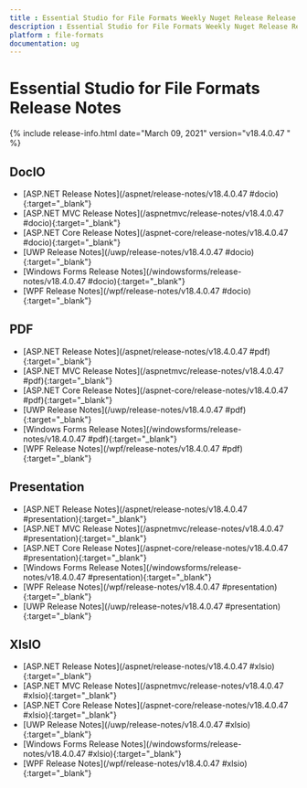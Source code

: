 ```yaml
---
title : Essential Studio for File Formats Weekly Nuget Release Release Notes  
description : Essential Studio for File Formats Weekly Nuget Release Release Notes  
platform : file-formats
documentation: ug
---
```


# Essential Studio for File Formats  Release Notes  

{% include release-info.html date="March 09, 2021" version="v18.4.0.47
" %} 

## DocIO

* [ASP.NET Release Notes](/aspnet/release-notes/v18.4.0.47
#docio){:target="_blank"}
* [ASP.NET MVC Release Notes](/aspnetmvc/release-notes/v18.4.0.47
#docio){:target="_blank"}
* [ASP.NET Core Release Notes](/aspnet-core/release-notes/v18.4.0.47
#docio){:target="_blank"}
* [UWP Release Notes](/uwp/release-notes/v18.4.0.47
#docio){:target="_blank"}
* [Windows Forms Release Notes](/windowsforms/release-notes/v18.4.0.47
#docio){:target="_blank"}
* [WPF Release Notes](/wpf/release-notes/v18.4.0.47
#docio){:target="_blank"}


## PDF

* [ASP.NET Release Notes](/aspnet/release-notes/v18.4.0.47
#pdf){:target="_blank"}
* [ASP.NET MVC Release Notes](/aspnetmvc/release-notes/v18.4.0.47
#pdf){:target="_blank"}
* [ASP.NET Core Release Notes](/aspnet-core/release-notes/v18.4.0.47
#pdf){:target="_blank"}
* [UWP Release Notes](/uwp/release-notes/v18.4.0.47
#pdf){:target="_blank"}
* [Windows Forms Release Notes](/windowsforms/release-notes/v18.4.0.47
#pdf){:target="_blank"}
* [WPF Release Notes](/wpf/release-notes/v18.4.0.47
#pdf){:target="_blank"}


## Presentation

* [ASP.NET Release Notes](/aspnet/release-notes/v18.4.0.47
#presentation){:target="_blank"}
* [ASP.NET MVC Release Notes](/aspnetmvc/release-notes/v18.4.0.47
#presentation){:target="_blank"}
* [ASP.NET Core Release Notes](/aspnet-core/release-notes/v18.4.0.47
#presentation){:target="_blank"}
* [Windows Forms Release Notes](/windowsforms/release-notes/v18.4.0.47
#presentation){:target="_blank"}
* [WPF Release Notes](/wpf/release-notes/v18.4.0.47
#presentation){:target="_blank"}
* [UWP Release Notes](/uwp/release-notes/v18.4.0.47
#presentation){:target="_blank"}


## XlsIO

* [ASP.NET Release Notes](/aspnet/release-notes/v18.4.0.47
#xlsio){:target="_blank"}
* [ASP.NET MVC Release Notes](/aspnetmvc/release-notes/v18.4.0.47
#xlsio){:target="_blank"}
* [ASP.NET Core Release Notes](/aspnet-core/release-notes/v18.4.0.47
#xlsio){:target="_blank"}
* [UWP Release Notes](/uwp/release-notes/v18.4.0.47
#xlsio){:target="_blank"}
* [Windows Forms Release Notes](/windowsforms/release-notes/v18.4.0.47
#xlsio){:target="_blank"}
* [WPF Release Notes](/wpf/release-notes/v18.4.0.47
#xlsio){:target="_blank"}